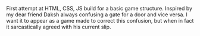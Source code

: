 First attempt at HTML, CSS, JS build for a basic game structure. Inspired by my dear friend Daksh always confusing a gate for a door and vice versa. 
I want it to appear as a game made to correct this confusion, but when in fact it sarcastically agreed with his current slip.
